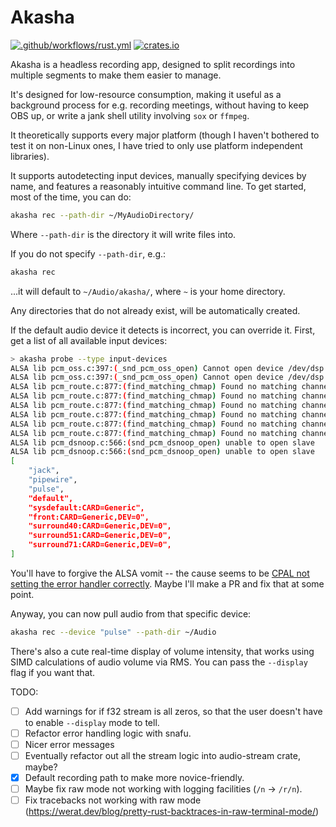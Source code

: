 # Akasha

[![.github/workflows/rust.yml](https://github.com/alxpettit/akasha/actions/workflows/rust.yml/badge.svg)](https://github.com/alxpettit/akasha/actions/workflows/rust.yml)
[![crates.io](https://img.shields.io/crates/v/akasha.svg)](https://crates.io/crates/akasha)

Akasha is a headless recording app, designed to split recordings into multiple segments to make them easier to manage.

It's designed for low-resource consumption, making it useful as a background process for e.g. recording meetings,
without having to keep OBS up, or write a jank shell utility involving `sox` or `ffmpeg`.

It theoretically supports every major platform (though I haven't bothered to test it on non-Linux ones,
I have tried to only use platform independent libraries).

It supports autodetecting input devices, manually specifying devices by name, and features a reasonably intuitive command line. To get started, most of the time, you can do:

```bash
akasha rec --path-dir ~/MyAudioDirectory/
```

Where `--path-dir` is the directory it will write files into.

If you do not specify `--path-dir`, e.g.:

```bash
akasha rec
```

...it will default to `~/Audio/akasha/`, where `~` is your home directory.

Any directories that do not already exist, will be automatically created.

If the default audio device it detects is incorrect, you can override it. First, get a list of all available input devices:

```bash
> akasha probe --type input-devices
ALSA lib pcm_oss.c:397:(_snd_pcm_oss_open) Cannot open device /dev/dsp
ALSA lib pcm_oss.c:397:(_snd_pcm_oss_open) Cannot open device /dev/dsp
ALSA lib pcm_route.c:877:(find_matching_chmap) Found no matching channel map
ALSA lib pcm_route.c:877:(find_matching_chmap) Found no matching channel map
ALSA lib pcm_route.c:877:(find_matching_chmap) Found no matching channel map
ALSA lib pcm_route.c:877:(find_matching_chmap) Found no matching channel map
ALSA lib pcm_route.c:877:(find_matching_chmap) Found no matching channel map
ALSA lib pcm_route.c:877:(find_matching_chmap) Found no matching channel map
ALSA lib pcm_dsnoop.c:566:(snd_pcm_dsnoop_open) unable to open slave
ALSA lib pcm_dsnoop.c:566:(snd_pcm_dsnoop_open) unable to open slave
[
    "jack",
    "pipewire",
    "pulse",
    "default",
    "sysdefault:CARD=Generic",
    "front:CARD=Generic,DEV=0",
    "surround40:CARD=Generic,DEV=0",
    "surround51:CARD=Generic,DEV=0",
    "surround71:CARD=Generic,DEV=0",
] 
```

You'll have to forgive the ALSA vomit -- the cause seems to be [CPAL not setting the error handler correctly](https://github.com/RustAudio/cpal/issues/384).
Maybe I'll make a PR and fix that at some point.

Anyway, you can now pull audio from that specific device:

```bash
akasha rec --device "pulse" --path-dir ~/Audio 
````

There's also a cute real-time display of volume intensity, that works using SIMD calculations of audio volume via RMS.
You can pass the `--display` flag if you want that.

TODO:

- [ ] Add warnings for if f32 stream is all zeros, so that the user doesn't have to enable `--display` mode to tell.
- [ ] Refactor error handling logic with snafu.
- [ ] Nicer error messages
- [ ] Eventually refactor out all the stream logic into audio-stream crate, maybe?
- [x] Default recording path to make more novice-friendly.
- [ ] Maybe fix raw mode not working with logging facilities (`/n` -> `/r/n`).
- [ ] Fix tracebacks not working with raw mode (https://werat.dev/blog/pretty-rust-backtraces-in-raw-terminal-mode/)